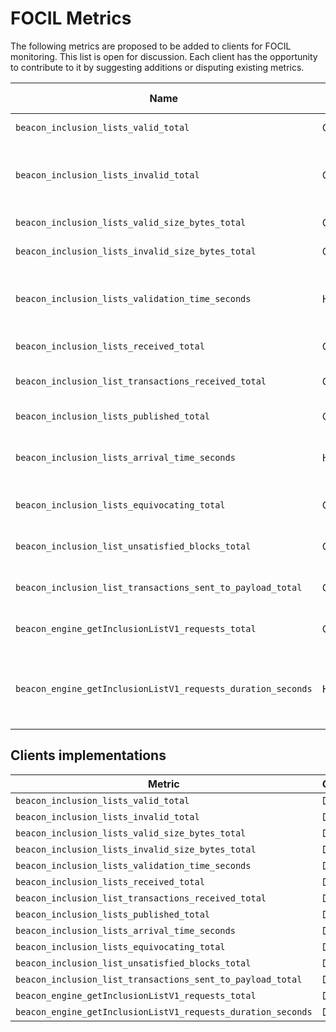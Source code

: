 # FOCIL Metrics

The following metrics are proposed to be added to clients for FOCIL monitoring. This list is open for discussion. Each client has the opportunity to contribute to it by suggesting additions or disputing existing metrics.

| Name | Metric type | Usage | Sample collection event | Labels | Buckets |
|------|-------------|-------|-------------------------|--------|---------|
| `beacon_inclusion_lists_valid_total`| Counter | Total number of valid inclusion lists | On inclusion list validation | **source:** gossip, api | |
| `beacon_inclusion_lists_invalid_total`| Counter | Total number of invalid inclusion lists | On inclusion list validation | **source**: gossip, api; **reason**: unknown, [REJECT/IGNORE from specs](https://github.com/ethereum/consensus-specs/blob/master/specs/_features/eip7805/p2p-interface.md#inclusion_list) | |
| `beacon_inclusion_lists_valid_size_bytes_total`| Counter | Total size of valid inclusion lists in bytes  | On inclusion list validation | | |
| `beacon_inclusion_lists_invalid_size_bytes_total`| Counter | Total size of invalid inclusion lists in bytes  | On inclusion list validation | | |
| `beacon_inclusion_lists_validation_time_seconds`| Histogram | Time taken to validate inclusion lists | On inclusion list validation | **source**: gossip, api | 0.1, 0.25, 0.5, 0.75, 1, 2 |
| `beacon_inclusion_lists_received_total`| Counter | Total number of received inclusion lists | On receiving inclusion list | **source**: gossip, api | |
| `beacon_inclusion_list_transactions_received_total`| Counter | Total number of transactions in received inclusion lists | On receiving inclusion list | **source**: gossip, api | |
| `beacon_inclusion_lists_published_total`| Counter | Total number of published inclusion lists | On publishing inclusion list | | |
| `beacon_inclusion_lists_arrival_time_seconds`| Histogram | Inclusion list arrival time since the beginning of slot | On receiving inclusion list | | 0, 1, 2, 3, 4, 6, 8, 9, 10, 11, 12 |
| `beacon_inclusion_lists_equivocating_total`| Counter | Total number of equivocating inclusion lists | Fork-choice `on_inclusion_list` | | |
| `beacon_inclusion_list_unsatisfied_blocks_total`| Counter | Total number of unsatisfied inclusion list blocks | Fork-choice `on_block` | | |
| `beacon_inclusion_list_transactions_sent_to_payload_total`| Counter | Total number of inclusion list transactions sent to payload | On `notify_new_payload` | | |
| `beacon_engine_getInclusionListV1_requests_total`| Counter | Total number of engine_getInclusionListV1 requests sent | On `engine_getInclusionListV1` | | |
| `beacon_engine_getInclusionListV1_requests_duration_seconds`| Histogram | Duration of engine_getInclusionListV1 requests| On `engine_getInclusionListV1` | | 0.005, 0.01, 0.025, 0.05, 0.075, 0.1, 0.5 |

## Clients implementations

| Metric | Grandine | Lighthouse | Lodestar | Nimbus | Prysm | Teku |
|--------|----------|------------|----------|--------|-------|------|
| `beacon_inclusion_lists_valid_total`| □ | □ | ✅ | □ | □ | □ |
| `beacon_inclusion_lists_invalid_total`| □ | □ | ✅ | □ | □ | □ |
| `beacon_inclusion_lists_valid_size_bytes_total`| □ | □ | ✅ | □ | □ | □ |
| `beacon_inclusion_lists_invalid_size_bytes_total`| □ | □ | ✅ | □ | □ | □ |
| `beacon_inclusion_lists_validation_time_seconds`| □ | □ | ✅ | □ | □ | □ |
| `beacon_inclusion_lists_received_total`| □ | □ | ✅ | □ | □ | □ |
| `beacon_inclusion_list_transactions_received_total`| □ | □ | ✅ | □ | □ | □ |
| `beacon_inclusion_lists_published_total`| □ | □ | ✅ | □ | □ | □ |
| `beacon_inclusion_lists_arrival_time_seconds`| □ | □ | ✅ | □ | □ | □ |
| `beacon_inclusion_lists_equivocating_total`| □ | □ | ✅ | □ | □ | □ |
| `beacon_inclusion_list_unsatisfied_blocks_total`| □ | □ | ✅ | □ | □ | □ |
| `beacon_inclusion_list_transactions_sent_to_payload_total`| □ | □ | ✅ | □ | □ | □ |
| `beacon_engine_getInclusionListV1_requests_total`| □ | □ | ✅ | □ | □ | □ |
| `beacon_engine_getInclusionListV1_requests_duration_seconds`| □ | □ | ✅ | □ | □ | □ |